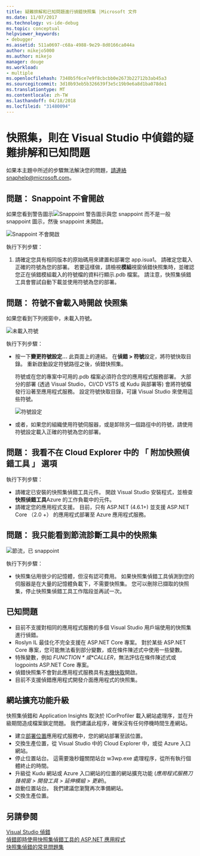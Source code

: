 ```yaml
---
title: 疑難排解和已知問題進行偵錯快照集 |Microsoft 文件
ms.date: 11/07/2017
ms.technology: vs-ide-debug
ms.topic: conceptual
helpviewer_keywords:
- debugger
ms.assetid: 511a0697-c68a-4988-9e29-8d0166ca044a
author: mikejo5000
ms.author: mikejo
manager: douge
ms.workload:
- multiple
ms.openlocfilehash: 7340b5f6ce7e9f8cbcbb0e2673b22712b3ab45a3
ms.sourcegitcommit: 3d10b93eb5b326639f3e5c19b9e6a8d1ba078de1
ms.translationtype: MT
ms.contentlocale: zh-TW
ms.lasthandoff: 04/18/2018
ms.locfileid: "31480094"
---
```

# <a name="troubleshooting-and-known-issues-for-snapshot-debugging-in-visual-studio"></a>快照集，則在 Visual Studio 中偵錯的疑難排解和已知問題

如果本主題中所述的步驟無法解決您的問題，請連絡snaphelp@microsoft.com。

## <a name="issue-snappoint-does-not-turn-on"></a>問題： Snappoint 不會開啟

如果您看到警告圖示![Snappoint 警告圖示](../debugger/media/snapshot-troubleshooting-snappoint-warning-icon.png "Snappoint 警告圖示")與您 snappoint 而不是一般 snappoint 圖示，然後 snappoint 未開啟。

![Snappoint 不會開啟](../debugger/media/snapshot-troubleshooting-dont-turn-on.png "Snappoint 不會開啟")

執行下列步驟：

1. 請確定您具有相同版本的原始碼用來建置和部署您 app.isua1。 請確定您載入正確的符號為您的部署。 若要這樣做，請檢視**模組**視窗偵錯快照集時，並確認您正在偵錯模組載入的符號檔的資料行顯示.pdb 檔案。 請注意，快照集偵錯工具會嘗試自動下載並使用符號為您的部署。

## <a name="issue-symbols-do-not-load-when-i-open-a-snapshot"></a>問題： 符號不會載入時開啟 快照集

如果您看到下列視窗中，未載入符號。

![未載入符號](../debugger/media/snapshot-troubleshooting-symbols-wont-load.png "不載入符號")

執行下列步驟：

- 按一下**變更符號設定...** 此頁面上的連結。 在**偵錯 > 符號**設定，將符號快取目錄。 重新啟動設定符號路徑之後，偵錯快照集。

   符號或在您的專案中可用的.pdb 檔案必須符合您的應用程式服務部署。 大部分的部署 (透過 Visual Studio，CI/CD VSTS 或 Kudu 與部署等) 會將符號檔發行沿著至應用程式服務。 設定符號快取目錄，可讓 Visual Studio 來使用這些符號。

   ![符號設定](../debugger/media/snapshot-troubleshooting-symbol-settings.png "符號設定")

- 或者，如果您的組織使用符號伺服器，或是卸除另一個路徑中的符號，請使用符號設定載入正確的符號為您的部署。

## <a name="issue-i-cannot-see-the-attach-snapshot-debugger-option-in-the-cloud-explorer"></a>問題： 我看不在 Cloud Explorer 中的 「 附加快照偵錯工具 」 選項

執行下列步驟：

- 請確定已安裝的快照集偵錯工具元件。 開啟 Visual Studio 安裝程式，並檢查**快照偵錯工具**Azure 的工作負載中的元件。
- 請確定您的應用程式支援。 目前，只有 ASP.NET (4.6.1+) 並支援 ASP.NET Core （2.0 +） 的應用程式部署至 Azure 應用程式服務。

## <a name="issue-i-only-see-throttled-snapshots-in-the-diagnostic-tools"></a>問題： 我只能看到節流診斷工具中的快照集

![節流，已 snappoint](../debugger/media/snapshot-troubleshooting-throttled-snapshots.png "節流 snappoint")

執行下列步驟：

- 快照集佔用很少的記憶體，但沒有認可費用。 如果快照集偵錯工具偵測到您的伺服器是在大量的記憶體負載下，不需要快照集。 您可以刪除已擷取的快照集，停止快照集偵錯工具工作階段並再試一次。

## <a name="known-issues"></a>已知問題

- 目前不支援對相同的應用程式服務的多個 Visual Studio 用戶端使用的快照集進行偵錯。
- Roslyn IL 最佳化不完全支援在 ASP.NET Core 專案。 對於某些 ASP.NET Core 專案，您可能無法看到部分變數，或在條件陳述式中使用一些變數。 
- 特殊變數，例如 *$FUNCTION*或 *$CALLER*，無法評估在條件陳述式或 logpoints ASP.NET Core 專案。
- 偵錯快照集不會對此應用程式服務具有[本機快取](/azure/app-service/app-service-local-cache)開啟。
- 目前不支援偵錯應用程式開發介面應用程式的快照集。

## <a name="site-extension-upgrade"></a>網站擴充功能升級

快照集偵錯和 Application Insights 取決於 ICorProfiler 載入網站處理序，並在升級期間造成檔案鎖定問題。 我們建議此程序，確保沒有任何停機時間生產網站。

- 建立[部署位置](/azure/app-service/web-sites-staged-publishing)應用程式服務中，您的網站部署至該位置。
- 交換生產位置，從 Visual Studio 中的 Cloud Explorer 中，或從 Azure 入口網站。
- 停止位置站台。 這需要幾秒鐘關閉站台 w3wp.exe 處理程序，從所有執行個體終止的時間。
- 升級從 Kudu 網站或 Azure 入口網站的位置的網站擴充功能 (*應用程式服務刀鋒視窗 > 開發工具 > 延伸模組 > 更新*)。
- 啟動位置站台。 我們建議您瀏覽再次準備網站。
- 交換生產位置。

## <a name="see-also"></a>另請參閱

[Visual Studio 偵錯](../debugger/index.md)  
[偵錯即時使用快照集偵錯工具的 ASP.NET 應用程式](../debugger/debug-live-azure-applications.md)  
[快照集偵錯的常見問題集](../debugger/debug-live-azure-apps-faq.md)  
